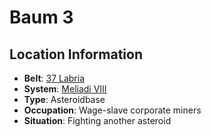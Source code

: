 # Baum 3

## Location Information
- **Belt**: [37 Labria](../belt--37-labria.md)
- **System**: [Meliadi VIII](../../../system--meliadi-viii.md)
- **Type**: Asteroidbase
- **Occupation**: Wage-slave corporate miners
- **Situation**: Fighting another asteroid